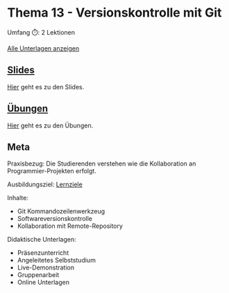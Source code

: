 # Thema 13 - Versionskontrolle mit Git

Umfang ⏱️: 2 Lektionen

[Alle Unterlagen anzeigen](https://github.com/janikvonrotz/python.casa/tree/main/topic-10)

## [Slides](slides13.md)

[Hier](slides13.md) geht es zu den Slides.

## [Übungen](excercise13.md)

[Hier](excercise13.md) geht es zu den Übungen.

## Meta

Praxisbezug: Die Studierenden verstehen wie die Kollaboration an Programmier-Projekten erfolgt.

Ausbildungsziel: [Lernziele](slides13.md#Lernziele)

Inhalte:
* Git Kommandozeilenwerkzeug
* Softwareversionskontrolle
* Kollaboration mit Remote-Repository

Didaktische Unterlagen:
* Präsenzunterricht
* Angeleitetes Selbststudium
* Live-Demonstration
* Gruppenarbeit
* Online Unterlagen